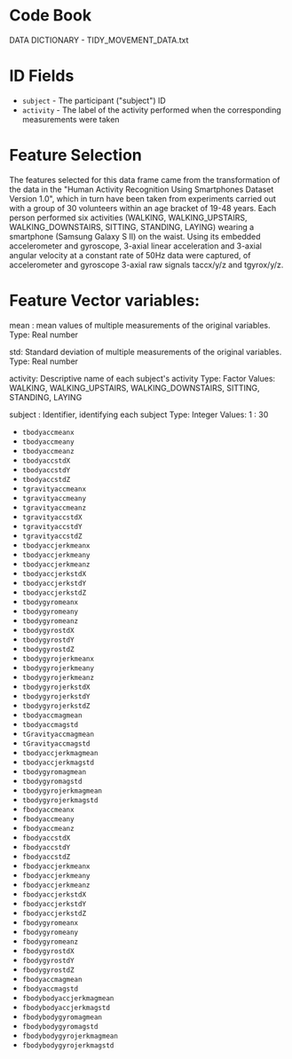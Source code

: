 # Code Book
DATA DICTIONARY - TIDY_MOVEMENT_DATA.txt

ID Fields
=================

* `subject` - The participant ("subject") ID
* `activity` - The label of the activity performed when the corresponding measurements were taken

Feature Selection 
=================

The features selected for this data frame came from the transformation of the data in the "Human Activity Recognition Using Smartphones Dataset Version 1.0", which in turn have been taken from experiments carried out with a group of 30 volunteers within an age bracket of 19-48 years. Each person performed six activities (WALKING, WALKING_UPSTAIRS, WALKING_DOWNSTAIRS, SITTING, STANDING, LAYING) wearing a smartphone (Samsung Galaxy S II) on the waist. Using its embedded accelerometer and gyroscope, 3-axial linear acceleration and 3-axial angular velocity at a constant rate of 50Hz data were captured, of accelerometer and gyroscope 3-axial raw signals taccx/y/z and tgyrox/y/z.

Feature Vector variables:
=========================

mean :                 mean values of multiple measurements of the 				original variables.
			Type: Real number
		
std: 		Standard deviation of multiple measurements 				of the original variables.
			Type: Real number

activity: 	Descriptive name of each subject's activity
			Type: 	Factor
			Values: 	WALKING, WALKING_UPSTAIRS,							WALKING_DOWNSTAIRS, SITTING, STANDING, 					LAYING

subject :	Identifier, identifying each subject
			Type: 	Integer
			Values: 	1 : 30
                        
* `tbodyaccmeanx` 
* `tbodyaccmeany` 
* `tbodyaccmeanz` 
* `tbodyaccstdX` 
* `tbodyaccstdY` 
* `tbodyaccstdZ` 
* `tgravityaccmeanx` 
* `tgravityaccmeany` 
* `tgravityaccmeanz` 
* `tgravityaccstdX` 
* `tgravityaccstdY` 
* `tgravityaccstdZ` 
* `tbodyaccjerkmeanx` 
* `tbodyaccjerkmeany` 
* `tbodyaccjerkmeanz` 
* `tbodyaccjerkstdX` 
* `tbodyaccjerkstdY` 
* `tbodyaccjerkstdZ` 
* `tbodygyromeanx` 
* `tbodygyromeany` 
* `tbodygyromeanz` 
* `tbodygyrostdX` 
* `tbodygyrostdY` 
* `tbodygyrostdZ` 
* `tbodygyrojerkmeanx` 
* `tbodygyrojerkmeany` 
* `tbodygyrojerkmeanz` 
* `tbodygyrojerkstdX` 
* `tbodygyrojerkstdY` 
* `tbodygyrojerkstdZ` 
* `tbodyaccmagmean` 
* `tbodyaccmagstd` 
* `tGravityaccmagmean` 
* `tGravityaccmagstd` 
* `tbodyaccjerkmagmean` 
* `tbodyaccjerkmagstd` 
* `tbodygyromagmean` 
* `tbodygyromagstd` 
* `tbodygyrojerkmagmean` 
* `tbodygyrojerkmagstd` 
* `fbodyaccmeanx` 
* `fbodyaccmeany` 
* `fbodyaccmeanz` 
* `fbodyaccstdX` 
* `fbodyaccstdY` 
* `fbodyaccstdZ` 
* `fbodyaccjerkmeanx` 
* `fbodyaccjerkmeany` 
* `fbodyaccjerkmeanz` 
* `fbodyaccjerkstdX` 
* `fbodyaccjerkstdY` 
* `fbodyaccjerkstdZ` 
* `fbodygyromeanx` 
* `fbodygyromeany` 
* `fbodygyromeanz` 
* `fbodygyrostdX` 
* `fbodygyrostdY` 
* `fbodygyrostdZ` 
* `fbodyaccmagmean` 
* `fbodyaccmagstd` 
* `fbodybodyaccjerkmagmean` 
* `fbodybodyaccjerkmagstd` 
* `fbodybodygyromagmean`
* `fbodybodygyromagstd` 
* `fbodybodygyrojerkmagmean`
* `fbodybodygyrojerkmagstd` 


